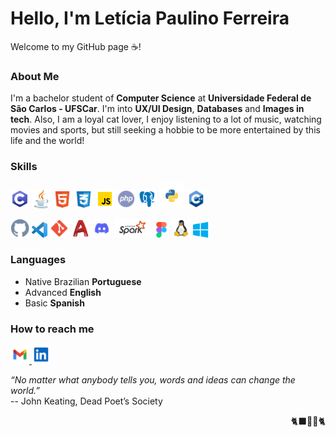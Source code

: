 <!-- Apresentação da página -->
# Hello, I'm Letícia Paulino Ferreira
Welcome to my GitHub page ☕!

<!-- Sobre mim / curiosidades -->
### About Me
I'm a bachelor student of **Computer Science** at **Universidade Federal de São Carlos - UFSCar**. I'm into **UX/UI Design**, **Databases** and **Images in tech**.
Also, I am a loyal cat lover, I enjoy listening to a lot of music, watching movies and sports, but still seeking a hobbie to be more entertained by this life and the world!

   
### Skills
<!--- Linguagens de programaçãp e modelagem --->
<p>
   <img src="./icons/linguagens/icons8-c.svg" height="30" alt="C" />
   <img src="./icons/linguagens/java-svgrepo-com.svg" height="30" alt="Java" />
   <img src="./icons/linguagens/html-5-svgrepo-com.svg" height="30" alt="HTML" />
   <img src="./icons/linguagens/css-3-svgrepo-com.svg" height="30" alt="CSS" />
   <img src="./icons/linguagens/icons8-javascript-48.png" height="30" alt="JavaScript" />
   <img src="./icons/linguagens/php-svgrepo-com.svg" height="30" alt="PHP" />
   <img src="./icons/linguagens/icons8-postgreesql-48.png" height="30" alt="SQL" />
   <img src="./icons/linguagens/python-svgrepo-com.svg" height="40" alt="Python" />
   <img src="./icons/linguagens/cpp-svgrepo-com.svg" height="30" alt="C++" />
</p>

<!---Ferramentas --->
<p>
   <img src="./icons/ferramentas/github-svgrepo-com.svg" height="30" alt="GitHub" />
   <img src="./icons/ferramentas/Visual_Studio_Code_1.35_icon.svg.png" height="25" alt="VScode" />
   <img src="./icons/ferramentas/git-svgrepo-com.svg" height="30" alt="Git" />
   <img src="./icons/ferramentas/icons8-autocad.svg" height="30" alt="AutoCAD" />
   <img src="./icons/ferramentas/discord-svgrepo-com.svg" height="30" alt="Discord" />
   <img src="./icons/ferramentas/apache_spark_logo_icon_170561.svg" height="30" alt="Spark" />
   <img src="./icons/ferramentas/figma-svgrepo-com.svg" height="25" alt="Figma" />
   <img src="./icons/ferramentas/linux-svgrepo-com.svg" height="30" alt="Linux" />
   <img src="./icons/ferramentas/windows-applications-svgrepo-com.svg" height="25" alt="windows" />
</p>

### Languages
- Native Brazilian **Portuguese**
- Advanced **English**
- Basic **Spanish**


### How to reach me 
<p>
   <a href="mailto:leticiapaulinoferreira@gmail.com" target="blank">
      <img src="./icons/contato/gmail-svgrepo-com.svg" height="30" alt="Gmail"/>
   </a>
   <a href="https://www.linkedin.com/in/let%C3%ADcia-paulino-ferreira-94a126276/" target="blank">
      <img src="./icons/contato/linkedin-svgrepo-com.svg" height="30" alt="Linkedin"/>
   </a>
</p>


*“No matter what anybody tells you, words and ideas can change the world.”*
<br>
-- John Keating, Dead Poet’s Society
<p align='right'>🐈‍⬛🐥🐚🐈</p>



<!-- Parte que ja veio pronta / feita pelo próprio GitHub -->
   
   <!--- Original
   - 👋 Hi, I’m @Leticia-4lm31d4
   - 👀 I’m interested in ...
   - 🌱 I’m currently learning ...
   - 💞️ I’m looking to collaborate on ...
   - 📫 How to reach me ...
   --->
   
   <!---
   Leticia-4lm31d4/Leticia-4lm31d4 is a ✨ special ✨ repository because its `README.md` (this file) appears on your GitHub profile.
   You can click the Preview link to take a look at your changes.
   --->
